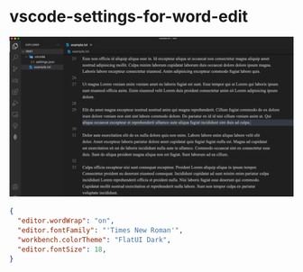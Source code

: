 # vscode-settings-for-word-edit

<p align="center">
  <img src="preview.png" width="700">
</p>

```json
{
  "editor.wordWrap": "on",
  "editor.fontFamily": "'Times New Roman'",
  "workbench.colorTheme": "FlatUI Dark",
  "editor.fontSize": 18,
}
```
